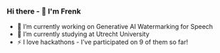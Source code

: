 ### Hi there - 👋 I'm Frenk

- 🔭 I’m currently working on Generative AI Watermarking for Speech
- 🌱 I’m currently studying at Utrecht University
- ⚡ I love hackathons - I've participated on 9 of them so far!
<!--
[![Frenk's GitHub stats](https://github-readme-stats.vercel.app/api?username=frenkd)](https://github.com/anuraghazra/github-readme-stats)
-->
